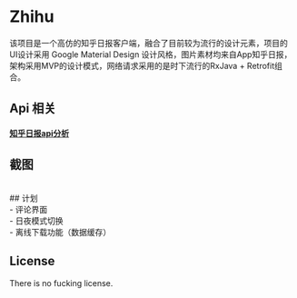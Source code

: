 # Zhihu <br>
该项目是一个高仿的知乎日报客户端，融合了目前较为流行的设计元素，项目的UI设计采用 Google Material Design 设计风格，图片素材均来自App知乎日报，架构采用MVP的设计模式，网络请求采用的是时下流行的RxJava + Retrofit组合。<br>

## Api 相关 <br>
#### [知乎日报api分析](https://github.com/izzyleung/ZhihuDailyPurify/wiki/%E7%9F%A5%E4%B9%8E%E6%97%A5%E6%8A%A5-API-%E5%88%86%E6%9E%90)
## 截图 <br>
<br>
## 计划 <br>
- 评论界面 <br>
- 日夜模式切换 <br>
- 离线下载功能（数据缓存）<br>

## License <br>
There is no fucking license.<br>
